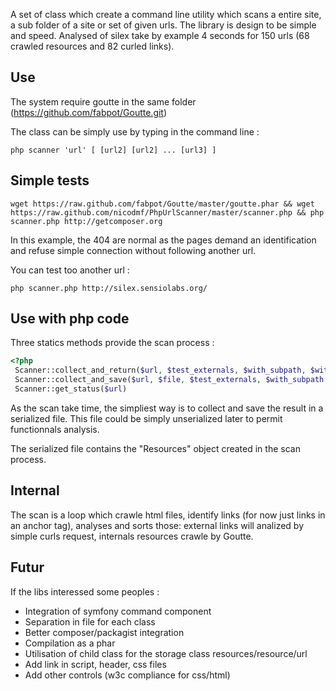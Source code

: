 A set of class which create a command line utility which scans a entire site, a sub folder of a site or set of given urls.
The library is design to be simple and speed. Analysed of silex take by example 4 seconds for 150 urls (68 crawled resources and 82 curled links).

Use
---

The system require goutte in the same folder (https://github.com/fabpot/Goutte.git)

The class can be simply use by typing in the command line :

```
php scanner 'url' [ [url2] [url2] ... [url3] ]
```

Simple tests
------------

```
wget https://raw.github.com/fabpot/Goutte/master/goutte.phar && wget https://raw.github.com/nicodmf/PhpUrlScanner/master/scanner.php && php scanner.php http://getcomposer.org
```

In this example, the 404 are normal as the pages demand an identification and refuse simple connection without following another url.

You can test too another url : 

```
php scanner.php http://silex.sensiolabs.org/
```

Use with php code
-----------------

Three statics methods provide the scan process :
```php
<?php
 Scanner::collect_and_return($url, $test_externals, $with_subpath, $with_sub_domain, $max_depth)
 Scanner::collect_and_save($url, $file, $test_externals, $with_subpath, $with_sub_domain, $max_depth)
 Scanner::get_status($url)
```

As the scan take time, the simpliest way is to collect and save the result in a serialized file. This file could be simply unserialized later to permit functionnals analysis.

The serialized file contains the "Resources" object created in the scan process.

Internal
--------
The scan is a loop which crawle html files, identify links (for now just links in an anchor tag), analyses and sorts those: external links will analized by simple curls request, internals resources crawle by Goutte.

Futur
-----
If the libs interessed some peoples :

 - Integration of symfony command component
 - Separation in file for each class
 - Better composer/packagist integration
 - Compilation as a phar
 - Utilisation of child class for the storage class resources/resource/url
 - Add link in script, header, css files
 - Add other controls (w3c compliance for css/html)
